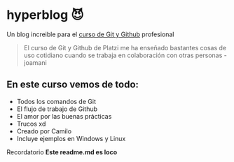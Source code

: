 # hyperblog 😈
Un blog increible para el [curso de Git y Github](https://platzi.com/cursos/git-github) profesional

> El curso de Git y Github de Platzi me ha enseñado bastantes cosas de uso cotidiano cuando se trabaja en colaboración con otras personas
> -joamani

## En este curso vemos de todo:
* Todos los comandos de Git
* El flujo de trabajo de Github
* El amor por las buenas prácticas
* Trucos xd
* Creado por Camilo
* Incluye ejemplos en Windows y Linux

Recordatorio **Este readme.md es loco**
